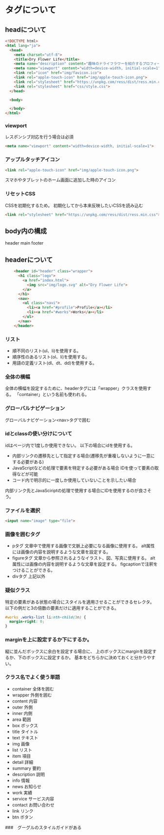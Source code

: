 # タグについて


## headについて

```html
<!DOCTYPE html>
<html lang="ja">
  <head>
    <meta charset="utf-8">
    <title>Dry Flower Life</title>
    <meta name="description" content="趣味のドライフラワーを紹介するプロフィールサイトです。これまでに作った作品を掲載していますので、よろしければご覧になってみてください。">
    <meta name="viewport" content="width=device-width, initial-scale=1">
    <link rel="icon" href="img/favicon.ico">
    <link rel="apple-touch-icon" href="img/apple-touch-icon.png">
    <link rel="stylesheet" href="https://unpkg.com/ress/dist/ress.min.css">
    <link rel="stylesheet" href="css/style.css">
  </head>

  <body>

  </body>
</html>
```

### viewport
レスポンシブ対応を行う場合は必須
```html
<meta name="viewport" content="width=device-width, initial-scale=1">
```

### アップルタッチアイコン
```html
<link rel="apple-touch-icon" href="img/apple-touch-icon.png">
```
スマホやタブレットのホーム画面に追加した時のアイコン

### リセットCSS
CSSを初期化するため。
初期化してから本来反映したいCSSを読み込む
```html
<link rel="stylesheet" href="https://unpkg.com/ress/dist/ress.min.css">
```

## body内の構成
header
main
footer

## headerについて
```html
    <header id="header" class="wrapper">
      <h1 class="logo">
        <a href="index.html">
          <img src="img/logo.svg" alt="Dry Flower Life">
        </a>
      </h1>
      <nav>
        <ul class="navi">
          <li><a href="#profile">Profile</a></li>
          <li><a href="#works">Works</a></li>
        </ul>
      </nav>
    </header>
```

### リスト
- 順不同のリスト(ul、li)を使用する。
- 順序性のあるリスト(ol、li)を使用する。
- 用語の定義リスト(dl、dt、dd)を使用する。

### 全体の横幅
全体の横幅を設定するために、headerタグには「wrapper」クラスを使用する。
「container」という名前も使われる。

### グローバルナビゲーション
グローバルナビゲーション\<nav>タグで囲む

### idとclassの使い分けについて
idはページ内で1度しか使用できない。
以下の場合にidを使用する。
- 内部リンクの遷移先として指定する場合(遷移先が重複しないように一意にする必要がある)
- JavaScriptなどの処理で要素を特定する必要がある場合
IDを使って要素の取得などが可能
- コード内で明示的に一度しか使用していないことを示したい場合

内部リンク先とJavaSciriptの処理で使用する場合にIDを使用するのが良さそう。

### ファイルを選択
```html
<input name="image" type="file">
```

### 画像を囲むタグ
- pタグ
文章中で使用する画像で文脈上必要になる画像に使用する。
alt属性には画像の内容を説明するような文章を設定する。
- figureタグ
文章から参照されるようなイラスト、図、写真に使用する。
alt属性には画像の内容を説明するような文章を設定する。
figcaptionで注釈をつけることができる。
- divタグ
上記以外

### 疑似クラス
特定の要素がある状態の場合にスタイルを適用させることができるセレクタ。
以下の例だと3の倍数の要素だけに適用することができる。
```css
#works .works-list li:nth-child(3n) {
  margin-right: 0;
}
```

### marginを上に設定するか下にするか。
縦に並んだボックスに余白を設定する場合に、
上のボックスにmarginを設定するか、下のボックスに設定するか。
基本をどちらかに決めておくと分かりやすい。

### クラス名でよく使う単語
- container 全体を囲む
- wrapper 外側を囲む
- content 内容
- outer 外側
- inner 内側
- area 範囲
- box ボックス
- title タイトル
- text テキスト
- img 画像
- list リスト
- item 項目
- detail 詳細
- summary 要約
- description 説明
- info 情報
- news お知らせ
- work 実績
- service サービス内容
- contact お問い合わせ
- link リンク
- btn ボタン

###　グーグルのスタイルガイドがある